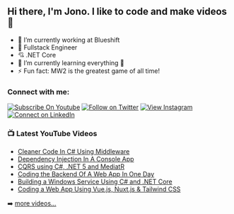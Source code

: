 ## Hi there, I'm Jono. I like to code and make videos 👋

- 🔭 I’m currently working at Blueshift
- 💪 Fullstack Engineer
- 💘 .NET Core
- 🌱 I’m currently learning everything 🤣
- ⚡ Fun fact: MW2 is the greatest game of all time!

### Connect with me:
[![Subscribe On Youtube](https://img.shields.io/badge/Subscribe-red?style=for-the-badge&logo=youtube&logoColor=white)](https://www.youtube.com/channel/UCkaGXH_Yzq45qJ-Em0612-Q)
[![Follow on Twitter](https://img.shields.io/badge/Follow-%231DA1F2?style=for-the-badge&logo=twitter&logoColor=white)](https://twitter.com/jonowilliams26)
[![View Instagram](https://img.shields.io/badge/view-%23E4405F.svg?&style=for-the-badge&logo=instagram&logoColor=white)](https://www.instagram.com/jonathanwilliams2696/)
[![Connect on LinkedIn](https://img.shields.io/badge/connect-%230077B5.svg?&style=for-the-badge&logo=linkedin)](https://www.linkedin.com/in/jonathan-williams-406891180/)
<br />

### 📺 Latest YouTube Videos

<!-- YOUTUBE:START -->
- [Cleaner Code In C# Using Middleware](https://youtu.be/4UdAhl6gWdM)
- [Dependency Injection In A Console App]()
- [CQRS using C#, .NET 5 and MediatR](https://youtu.be/mdzEKGlH0_Q)
- [Coding the Backend Of A Web App In One Day](https://youtu.be/MCxtnTe5UMc)
- [Building a Windows Service Using C# and .NET Core](https://www.youtube.com/watch?v=9QZwo21OgXk)
- [Coding a Web App Using Vue.js, Nuxt.js & Tailwind CSS](https://www.youtube.com/watch?v=wX9b5LEXtC8)
<!-- YOUTUBE:END -->

➡️ [more videos...](https://www.youtube.com/channel/UCkaGXH_Yzq45qJ-Em0612-Q)
